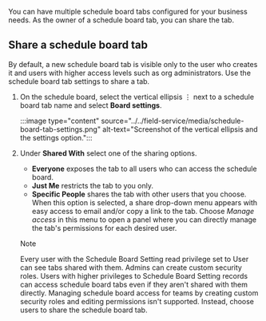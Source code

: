 You can have multiple schedule board tabs configured for your business needs. As the owner of a schedule board tab, you can share the tab.

## Share a schedule board tab

By default, a new schedule board tab is visible only to the user who creates it and users with higher access levels such as org administrators. Use the schedule board tab settings to share a tab.

1. On the schedule board, select the vertical ellipsis &vellip; next to a schedule board tab name and select **Board settings**.

   :::image type="content" source="../../field-service/media/schedule-board-tab-settings.png" alt-text="Screenshot of the vertical ellipsis and the settings option.":::

1. Under **Shared With** select one of the sharing options.

   - **Everyone** exposes the tab to all users who can access the schedule board.
   - **Just Me** restricts the tab to you only.
   - **Specific People** shares the tab with other users that you choose. When this option is selected, a share drop-down menu appears with easy access to email and/or copy a link to the tab. Choose *Manage access* in this menu to open a panel where you can directly manage the tab's permissions for each desired user. 
   > [!NOTE]
   > Every user with the Schedule Board Setting read privilege set to User can see tabs shared with them. Admins can create custom security roles. Users with higher privileges to Schedule Board Setting records can access schedule board tabs even if they aren't shared with them directly. Managing schedule board access for teams by creating custom security roles and editing permissions isn't supported. Instead, choose users to share the schedule board tab.

